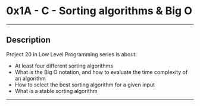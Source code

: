 # 0x1A - C - Sorting algorithms & Big O
---
## Description

Project 20  in Low Level Programming series is about:
* At least four different sorting algorithms
* What is the Big O notation, and how to evaluate the time complexity of an algorithm
* How to select the best sorting algorithm for a given input
* What is a stable sorting algorithm

---